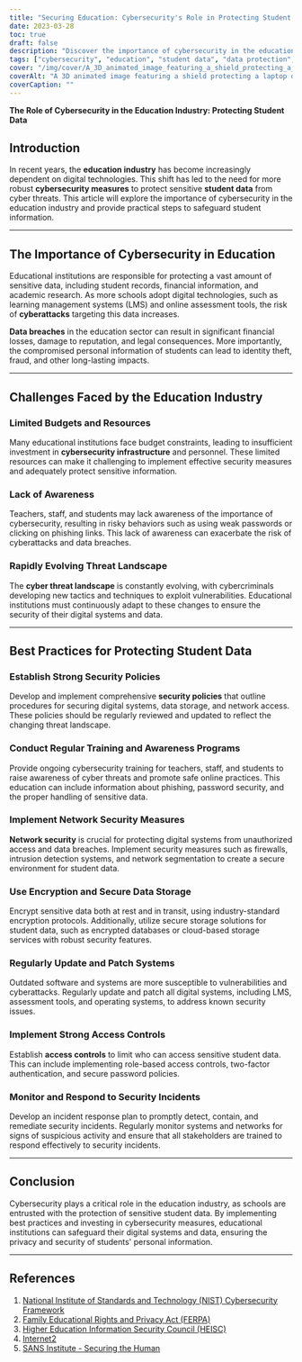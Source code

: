 ```yaml
---
title: "Securing Education: Cybersecurity's Role in Protecting Student Data"
date: 2023-03-28
toc: true
draft: false
description: "Discover the importance of cybersecurity in the education industry and learn how to protect sensitive student data."
tags: ["cybersecurity", "education", "student data", "data protection", "privacy", "FERPA", "NIST", "HEISC", "Internet2", "SANS Institute", "security policies", "phishing", "awareness training", "risk assessment", "multi-factor authentication", "encryption", "incident response", "network security", "secure access", "firewalls"]
cover: "/img/cover/A_3D_animated_image_featuring_a_shield_protecting_a_laptop.png"
coverAlt: "A 3D animated image featuring a shield protecting a laptop displaying a graduation cap, symbolizing the protection of student data in the education industry."
coverCaption: ""
---
```


**The Role of Cybersecurity in the Education Industry: Protecting Student Data**

## Introduction

In recent years, the **education industry** has become increasingly dependent on digital technologies. This shift has led to the need for more robust **cybersecurity measures** to protect sensitive **student data** from cyber threats. This article will explore the importance of cybersecurity in the education industry and provide practical steps to safeguard student information.

______

## The Importance of Cybersecurity in Education

Educational institutions are responsible for protecting a vast amount of sensitive data, including student records, financial information, and academic research. As more schools adopt digital technologies, such as learning management systems (LMS) and online assessment tools, the risk of **cyberattacks** targeting this data increases.

**Data breaches** in the education sector can result in significant financial losses, damage to reputation, and legal consequences. More importantly, the compromised personal information of students can lead to identity theft, fraud, and other long-lasting impacts.

______

## Challenges Faced by the Education Industry

### Limited Budgets and Resources

Many educational institutions face budget constraints, leading to insufficient investment in **cybersecurity infrastructure** and personnel. These limited resources can make it challenging to implement effective security measures and adequately protect sensitive information.

### Lack of Awareness

Teachers, staff, and students may lack awareness of the importance of cybersecurity, resulting in risky behaviors such as using weak passwords or clicking on phishing links. This lack of awareness can exacerbate the risk of cyberattacks and data breaches.

### Rapidly Evolving Threat Landscape

The **cyber threat landscape** is constantly evolving, with cybercriminals developing new tactics and techniques to exploit vulnerabilities. Educational institutions must continuously adapt to these changes to ensure the security of their digital systems and data.

______

## Best Practices for Protecting Student Data

### Establish Strong Security Policies

Develop and implement comprehensive **security policies** that outline procedures for securing digital systems, data storage, and network access. These policies should be regularly reviewed and updated to reflect the changing threat landscape.

### Conduct Regular Training and Awareness Programs

Provide ongoing cybersecurity training for teachers, staff, and students to raise awareness of cyber threats and promote safe online practices. This education can include information about phishing, password security, and the proper handling of sensitive data.

### Implement Network Security Measures

**Network security** is crucial for protecting digital systems from unauthorized access and data breaches. Implement security measures such as firewalls, intrusion detection systems, and network segmentation to create a secure environment for student data.

### Use Encryption and Secure Data Storage

Encrypt sensitive data both at rest and in transit, using industry-standard encryption protocols. Additionally, utilize secure storage solutions for student data, such as encrypted databases or cloud-based storage services with robust security features.

### Regularly Update and Patch Systems

Outdated software and systems are more susceptible to vulnerabilities and cyberattacks. Regularly update and patch all digital systems, including LMS, assessment tools, and operating systems, to address known security issues.

### Implement Strong Access Controls

Establish **access controls** to limit who can access sensitive student data. This can include implementing role-based access controls, two-factor authentication, and secure password policies.

### Monitor and Respond to Security Incidents

Develop an incident response plan to promptly detect, contain, and remediate security incidents. Regularly monitor systems and networks for signs of suspicious activity and ensure that all stakeholders are trained to respond effectively to security incidents.

______

## Conclusion

Cybersecurity plays a critical role in the education industry, as schools are entrusted with the protection of sensitive student data. By implementing best practices and investing in cybersecurity measures, educational institutions can safeguard their digital systems and data, ensuring the privacy and security of students' personal information.

______

## References

1. [National Institute of Standards and Technology (NIST) Cybersecurity Framework](https://www.nist.gov/cyberframework)
2. [Family Educational Rights and Privacy Act (FERPA)](https://www2.ed.gov/policy/gen/guid/fpco/ferpa/index.html)
3. [Higher Education Information Security Council (HEISC)](https://www.educause.edu/focus-areas-and-initiatives/policy-and-security/cybersecurity-program)
4. [Internet2](https://www.internet2.edu/)
5. [SANS Institute - Securing the Human](https://www.sans.org/security-awareness-training)

